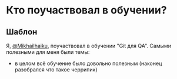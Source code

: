 # Кто поучаствовал в обучении?

## Шаблон

Я, [@Mikhailhaiku](https://github.com/Mikhailhaiku), поучаствовал в обучении "Git для QA". 
Самыми полезными для меня были темы:
* в целом всё обучение было довольно полезным (наконец разобрался что такое черрипик)
